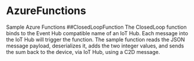 # AzureFunctions
Sample Azure Functions
##ClosedLoopFunction
The ClosedLoop function binds to the Event Hub compatible name of an IoT Hub. Each message into the IoT Hub will trigger the function. The sample function reads the JSON message payload, deserializes it, adds the two integer values, and sends the sum back to the device, via IoT Hub, using a C2D message. 
